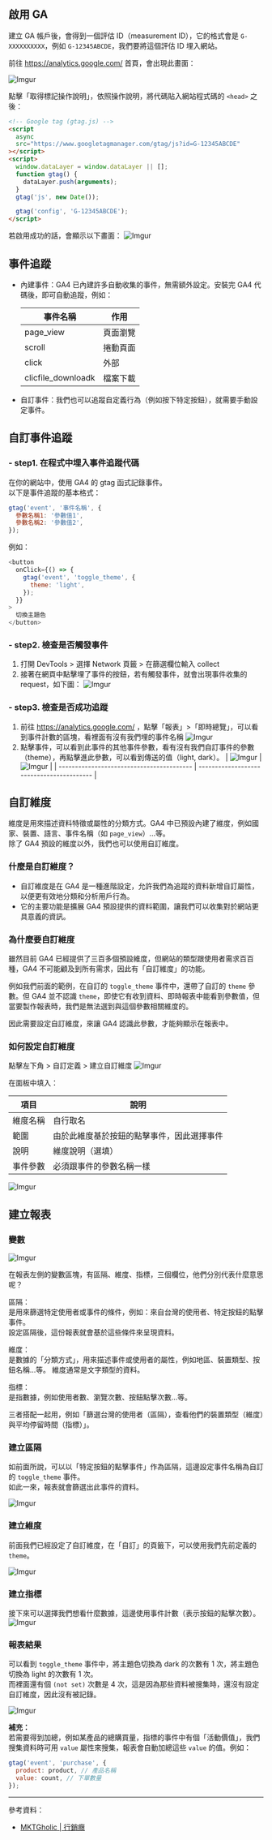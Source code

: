 ## 啟用 GA

建立 GA 帳戶後，會得到一個評估 ID（measurement ID），它的格式會是 `G-XXXXXXXXXX`，例如 `G-12345ABCDE`，我們要將這個評估 ID 埋入網站。

前往 https://analytics.google.com/ 首頁，會出現此畫面：

![Imgur](https://i.imgur.com/G6ylTvq.png)

點擊「取得標記操作說明」，依照操作說明，將代碼貼入網站程式碼的 `<head>` 之後：

```html
<!-- Google tag (gtag.js) -->
<script
  async
  src="https://www.googletagmanager.com/gtag/js?id=G-12345ABCDE"
></script>
<script>
  window.dataLayer = window.dataLayer || [];
  function gtag() {
    dataLayer.push(arguments);
  }
  gtag('js', new Date());

  gtag('config', 'G-12345ABCDE');
</script>
```

若啟用成功的話，會顯示以下畫面：
![Imgur](https://i.imgur.com/zyicIPo.png)

## 事件追蹤

- 內建事件：GA4 已內建許多自動收集的事件，無需額外設定。安裝完 GA4 代碼後，即可自動追蹤，例如：

  | 事件名稱           | 作用     |
  | ------------------ | -------- |
  | page_view          | 頁面瀏覽 |
  | scroll             | 捲動頁面 |
  | click              | 外部     |
  | clicfile_downloadk | 檔案下載 |

- 自訂事件：我們也可以追蹤自定義行為（例如按下特定按鈕），就需要手動設定事件。

## 自訂事件追蹤

### - step1. 在程式中埋入事件追蹤代碼

在你的網站中，使用 GA4 的 gtag 函式記錄事件。\
以下是事件追蹤的基本格式：

```javascript
gtag('event', '事件名稱', {
  參數名稱1: '參數值1',
  參數名稱2: '參數值2',
});
```

例如：

```javascript
<button
  onClick={() => {
    gtag('event', 'toggle_theme', {
      theme: 'light',
    });
  }}
>
  切換主題色
</button>
```

### - step2. 檢查是否觸發事件

1. 打開 DevTools > 選擇 Network 頁籤 > 在篩選欄位輸入 collect
2. 接著在網頁中點擊埋了事件的按鈕，若有觸發事件，就會出現事件收集的 request，如下圖：
   ![Imgur](https://i.imgur.com/K5f9H4J.png)

### - step3. 檢查是否成功追蹤

1. 前往 https://analytics.google.com/ ，點擊「報表」>「即時總覽」，可以看到事件計數的區塊，看裡面有沒有我們埋的事件名稱
   ![Imgur](https://i.imgur.com/A4uMydc.png)
2. 點擊事件，可以看到此事件的其他事件參數，看有沒有我們自訂事件的參數（theme），再點擊進此參數，可以看到傳送的值（light, dark）。
   | ![Imgur](https://i.imgur.com/PLAoG8Q.png) | ![Imgur](https://i.imgur.com/y1ADbeq.png) |
   | ----------------------------------------- | ----------------------------------------- |

## 自訂維度

維度是用來描述資料特徵或屬性的分類方式。GA4 中已預設內建了維度，例如國家、裝置、語言、事件名稱（如 `page_view`）...等。\
除了 GA4 預設的維度以外，我們也可以使用自訂維度。

### 什麼是自訂維度？

- 自訂維度是在 GA4 是一種進階設定，允許我們為追蹤的資料新增自訂屬性，以便更有效地分類和分析用戶行為。
- 它的主要功能是擴展 GA4 預設提供的資料範圍，讓我們可以收集對於網站更具意義的資訊。

### 為什麼要自訂維度

雖然目前 GA4 已經提供了三百多個預設維度，但網站的類型跟使用者需求百百種，GA4 不可能顧及到所有需求，因此有「自訂維度」的功能。

例如我們前面的範例，在自訂的 `toggle_theme` 事件中，還帶了自訂的 `theme` 參數。但 GA4 並不認識 `theme`，即使它有收到資料、即時報表中能看到參數值，但當要製作報表時，我們是無法選到與這個參數相關維度的。

因此需要設定自訂維度，來讓 GA4 認識此參數，才能夠顯示在報表中。

### 如何設定自訂維度

點擊左下角 > 自訂定義 > 建立自訂維度
![Imgur](https://i.imgur.com/VfiPIhD.png)

在面板中填入：

| 項目     | 說明                                       |
| -------- | ------------------------------------------ |
| 維度名稱 | 自行取名                                   |
| 範圍     | 由於此維度基於按鈕的點擊事件，因此選擇事件 |
| 說明     | 維度說明（選填）                           |
| 事件參數 | 必須跟事件的參數名稱一樣                   |

![Imgur](https://i.imgur.com/mEN41fm.png)

## 建立報表

### 變數

![Imgur](https://i.imgur.com/PMbX2A7.png)

在報表左側的變數區塊，有區隔、維度、指標，三個欄位，他們分別代表什麼意思呢？

區隔：\
是用來篩選特定使用者或事件的條件，例如：來自台灣的使用者、特定按鈕的點擊事件。\
設定區隔後，這份報表就會基於這些條件來呈現資料。

維度：\
是數據的「分類方式」，用來描述事件或使用者的屬性，例如地區、裝置類型、按鈕名稱...等。
維度通常是文字類型的資料。

指標：\
是指數據，例如使用者數、瀏覽次數、按鈕點擊次數...等。

三者搭配一起用，例如「篩選台灣的使用者（區隔），查看他們的裝置類型（維度）與平均停留時間（指標）」。

### 建立區隔

如前面所說，可以以「特定按鈕的點擊事件」作為區隔，這邊設定事件名稱為自訂的 `toggle_theme` 事件。\
如此一來，報表就會篩選出此事件的資料。

![Imgur](https://i.imgur.com/ujJRijr.png)

### 建立維度

前面我們已經設定了自訂維度，在「自訂」的頁籤下，可以使用我們先前定義的 `theme`。

![Imgur](https://i.imgur.com/EPbVdng.png)

### 建立指標

接下來可以選擇我們想看什麼數據，這邊使用事件計數（表示按鈕的點擊次數）。
![Imgur](https://i.imgur.com/6ncbiMM.png)

### 報表結果

可以看到 `toggle_theme` 事件中，將主題色切換為 dark 的次數有 1 次，將主題色切換為 light 的次數有 1 次。\
而裡面還有個 `(not set)` 次數是 4 次，這是因為那些資料被搜集時，還沒有設定自訂維度，因此沒有被記錄。

![Imgur](https://i.imgur.com/BpbkDBf.png)

**補充：**\
若需要得到加總，例如某產品的總購買量，指標的事件中有個「活動價值」，我們搜集資料時可用 `value` 屬性來搜集，報表會自動加總這些 `value` 的值。例如：

```javascript
gtag('event', 'purchase', {
  product: product, // 產品名稱
  value: count, // 下單數量
});
```

---

參考資料：

- [MKTGholic | 行銷癮](https://mktgholic.com/google-analytics-4/ga4-custom-dimension/)
